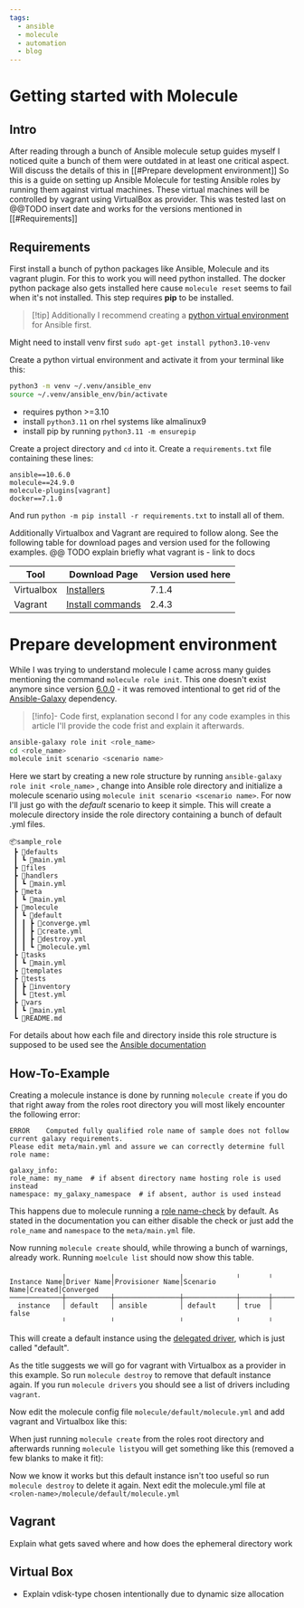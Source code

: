 ```yaml
---
tags:
  - ansible
  - molecule
  - automation
  - blog
---
```

# Getting started with Molecule
## Intro

After reading through a bunch of Ansible molecule setup guides myself I noticed quite a bunch of them were outdated in at least one critical aspect. Will discuss the details of this in [[#Prepare development environment]]
So this is a guide on setting up Ansible Molecule for testing Ansible roles by running them against virtual machines. These virtual machines will be controlled by vagrant using VirtualBox as provider.
This was tested last on @@TODO insert date and works for the versions mentioned in [[#Requirements]]

## Requirements

First install a bunch of python packages like Ansible, Molecule and its vagrant plugin.
For this to work you will need python installed.
The docker python package also gets installed here cause `molecule reset` seems to fail when it's not installed.
This step requires **pip** to be installed.

> [!tip] Additionally I recommend creating a [python virtual environment](https://realpython.com/python-virtual-environments-a-primer/) for Ansible first.

Might need to install venv first
`sudo apt-get install python3.10-venv`

Create a python virtual environment and activate it from your terminal like this:
```bash
python3 -m venv ~/.venv/ansible_env
source ~/.venv/ansible_env/bin/activate
```

* requires python >=3.10
* install `python3.11` on rhel systems like almalinux9
* install pip by running `python3.11 -m ensurepip`

Create a project directory and `cd` into it.
Create a `requirements.txt` file containing these lines:
```code
ansible==10.6.0
molecule==24.9.0
molecule-plugins[vagrant]
docker==7.1.0
```

And run `python -m pip install -r requirements.txt` to install all of them.

Additionally Virtualbox and Vagrant are required to follow along.
See the following table for download pages and version used for the following examples.
@@ TODO explain briefly what vagrant is - link to docs

| Tool       | Download Page                                                       | Version used here |
| ---------- | ------------------------------------------------------------------- | ----------------- |
| Virtualbox | [Installers](https://www.virtualbox.org/wiki/Downloads)             | 7.1.4             |
| Vagrant    | [Install commands](https://developer.hashicorp.com/vagrant/install) | 2.4.3             |
 
# Prepare development environment

While I was trying to understand molecule I came across many guides mentioning the command `molecule role init`. 
This one doesn't exist anymore since version [6.0.0](https://github.com/ansible/molecule/releases/tag/v6.0.0) - it was removed intentional to get rid of the [Ansible-Galaxy](https://github.com/ansible/galaxy) dependency.

> [!info]- Code first, explanation second
> I for any code examples in this article I'll provide the code frist and explain it afterwards.

```bash
ansible-galaxy role init <role_name>
cd <role_name>
molecule init scenario <scenario name>
```

Here we start by creating a new role structure by running `ansible-galaxy role init <role_name>` , change into Ansible role directory and initialize a molecule scenario using `molecule init scenario <scenario name>`.
For now I'll just go with the *default* scenario to keep it simple.
This will create a molecule directory inside the role directory containing a bunch of default .yml files.

```code
📦sample_role  
 ┣ 📂defaults  
 ┃ ┗ 📜main.yml  
 ┣ 📂files  
 ┣ 📂handlers  
 ┃ ┗ 📜main.yml  
 ┣ 📂meta  
 ┃ ┗ 📜main.yml  
 ┣ 📂molecule  
 ┃ ┗ 📂default  
 ┃ ┃ ┣ 📜converge.yml  
 ┃ ┃ ┣ 📜create.yml  
 ┃ ┃ ┣ 📜destroy.yml  
 ┃ ┃ ┗ 📜molecule.yml  
 ┣ 📂tasks  
 ┃ ┗ 📜main.yml  
 ┣ 📂templates  
 ┣ 📂tests  
 ┃ ┣ 📜inventory  
 ┃ ┗ 📜test.yml  
 ┣ 📂vars  
 ┃ ┗ 📜main.yml  
 ┗ 📜README.md
```

For details about how each file and directory inside this role structure is supposed to be used see the [Ansible documentation](https://docs.ansible.com/ansible/latest/playbook_guide/playbooks_reuse_roles.html#role-directory-structure)

## How-To-Example

Creating a molecule instance is done by running `molecule create` if you do that right away from the roles root directory you will most likely encounter the following error:
```code
ERROR    Computed fully qualified role name of sample does not follow current galaxy requirements.
Please edit meta/main.yml and assure we can correctly determine full role name:

galaxy_info:
role_name: my_name  # if absent directory name hosting role is used instead
namespace: my_galaxy_namespace  # if absent, author is used instead
```
This happens due to molecule running a [role name-check](https://ansible.readthedocs.io/projects/molecule/configuration/#role-name-check) by default.
As stated in the documentation you can either disable the check or just add the `role_name` and `namespace` to the `meta/main.yml` file.

Now running `molecule create` should, while throwing a bunch of warnings, already work.
Running `moelcule list` should now show this table.
```code
	         ╷           ╷                ╷             ╷       ╷        Instance Name│Driver Name│Provisioner Name│Scenario Name│Created│Converged ─────────────┼───────────┼────────────────┼─────────────┼───────┼───────────╴
  instance   │ default   │ ansible        │ default     │ true  │ false      
             ╵           ╵                ╵             ╵       ╵            
```

This will create a default instance using the [delegated driver](https://ansible.readthedocs.io/projects/molecule/configuration/#delegated), which is just called "default".

As the title suggests we will go for vagrant with Virtualbox as a provider in this example.
So run `molecule destroy` to remove that default instance again.
If you run `molecule drivers` you should see a list of drivers including `vagrant`.

Now edit the molecule config file `molecule/default/molecule.yml` and add vagrant and Virtualbox like this:



When just running `molecule create` from the roles root directory and afterwards running `molecule list`you will get something like this (removed a few blanks to make it fit):


Now we know it works but this default instance isn't too useful so run `molecule destroy` to delete it again.
Next edit the molecule.yml file at `<rolen-name>/molecule/default/molecule.yml`
## Vagrant
Explain what gets saved where and how does the ephemeral directory work

## Virtual Box
* Explain vdisk-type chosen intentionally due to dynamic size allocation

